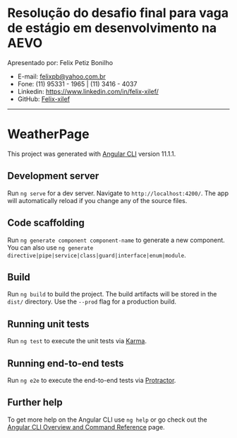 # Resolução do desafio final para vaga de estágio em desenvolvimento na AEVO

Apresentado por: Felix Petiz Bonilho

- E-mail: felixpb@yahoo.com.br
- Fone: (11) 95331 - 1965 | (11) 3416 - 4037
- Linkedin: https://www.linkedin.com/in/felix-xilef/
- GitHub: [Felix-xilef](https://github.com/Felix-xilef)

---

# WeatherPage

This project was generated with [Angular CLI](https://github.com/angular/angular-cli) version 11.1.1.

## Development server

Run `ng serve` for a dev server. Navigate to `http://localhost:4200/`. The app will automatically reload if you change any of the source files.

## Code scaffolding

Run `ng generate component component-name` to generate a new component. You can also use `ng generate directive|pipe|service|class|guard|interface|enum|module`.

## Build

Run `ng build` to build the project. The build artifacts will be stored in the `dist/` directory. Use the `--prod` flag for a production build.

## Running unit tests

Run `ng test` to execute the unit tests via [Karma](https://karma-runner.github.io).

## Running end-to-end tests

Run `ng e2e` to execute the end-to-end tests via [Protractor](http://www.protractortest.org/).

## Further help

To get more help on the Angular CLI use `ng help` or go check out the [Angular CLI Overview and Command Reference](https://angular.io/cli) page.

